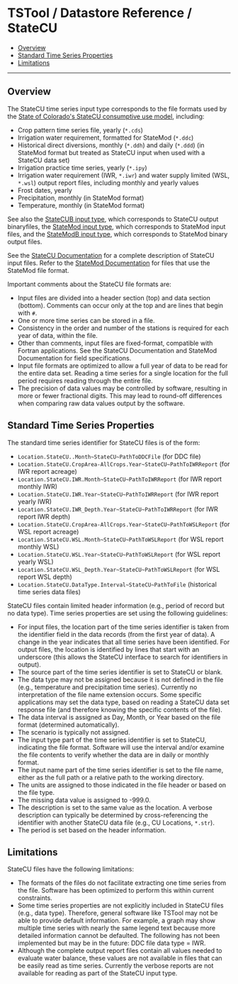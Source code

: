 # TSTool / Datastore Reference / StateCU #

* [Overview](#overview)
* [Standard Time Series Properties](#standard-time-series-properties)
* [Limitations](#limitations)

-------------

## Overview ##

The StateCU time series input type corresponds to the file formats used by the
[State of Colorado's StateCU consumptive use model](http://cdss.state.co.us/Modeling/Pages/ConsumptiveUseStateCU.aspx), including:

* Crop pattern time series file, yearly (`*.cds`)
* Irrigation water requirement, formatted for StateMod (`*.ddc`)
* Historical direct diversions, monthly (`*.ddh`) and daily (`*.ddd`) (in StateMod format but treated as StateCU input when used with a StateCU data set)
* Irrigation practice time series, yearly (`*.ipy`)
* Irrigation water requirement (IWR, `*.iwr`) and water supply limited (WSL, `*.wsl`) output report files, including monthly and yearly values
* Frost dates, yearly
* Precipitation, monthly (in StateMod format)
* Temperature, monthly (in StateMod format)

See also the [StateCUB input type](../StateCUB/StateCUB), which corresponds to StateCU output binaryfiles,
the [StateMod input type](../StateMod/StateMod), which corresponds to StateMod input files,
and the [StateModB input type](../StateModB/StateModB), which corresponds to StateMod binary output files.

See the [StateCU Documentation](http://cdss.state.co.us/Modeling/Pages/ConsumptiveUseStateCU.aspx) for a complete description of StateCU input files.
Refer to the [StateMod Documentation](http://cdss.state.co.us/software/Pages/StateMod.aspx) for files that use the StateMod file format.

Important comments about the StateCU file formats are:

* Input files are divided into a header section (top) and data section (bottom).
Comments can occur only at the top and are lines that begin with `#`.
* One or more time series can be stored in a file.
* Consistency in the order and number of the stations is
required for each year of data, within the file.
* Other than comments, input files are fixed-format, compatible with Fortran applications.
See the StateCU Documentation and StateMod Documentation for field specifications.
* Input file formats are optimized to allow a full year of data to be read for the entire data set.
Reading a time series for a single location for the full period requires reading through the entire file.
* The precision of data values may be controlled by software, resulting in more or fewer fractional digits.
This may lead to round-off differences when comparing raw data values output by the software.

## Standard Time Series Properties ##

The standard time series identifier for StateCU files is of the form:

* `Location.StateCU..Month~StateCU~PathToDDCFile` (for DDC file)
* `Location.StateCU.CropArea-AllCrops.Year~StateCU~PathToIWRReport` (for IWR report acreage)
* `Location.StateCU.IWR.Month~StateCU~PathToIWRReport` (for IWR report monthly IWR)
* `Location.StateCU.IWR.Year~StateCU~PathToIWRReport` (for IWR report yearly IWR)
* `Location.StateCU.IWR_Depth.Year~StateCU~PathToIWRReport` (for IWR report IWR depth)
* `Location.StateCU.CropArea-AllCrops.Year~StateCU~PathToWSLReport` (for WSL report acreage)
* `Location.StateCU.WSL.Month~StateCU~PathToWSLReport` (for WSL report monthly WSL)
* `Location.StateCU.WSL.Year~StateCU~PathToWSLReport` (for WSL report yearly WSL)
* `Location.StateCU.WSL_Depth.Year~StateCU~PathToWSLReport` (for WSL report WSL depth)
* `Location.StateCU.DataType.Interval~StateCU~PathToFile` (historical time series data files)

StateCU files contain limited header information (e.g., period of record but no data type).
Time series properties are set using the following guidelines:

* For input files, the location part of the time series identifier is taken from the
identifier field in the data records (from the first year of data).
A change in the year indicates that all time series have been identified.
For output files, the location is identified by lines that start with an underscore
(this allows the StateCU interface to search for identifiers in output).
* The source part of the time series identifier is set to StateCU or blank.
* The data type may not be assigned because it is not defined in the file
(e.g., temperature and precipitation time series).
Currently no interpretation of the file name extension occurs.
Some specific applications may set the data type,
based on reading a StateCU data set response file (and therefore knowing the specific contents of the file).
* The data interval is assigned as Day, Month, or Year based on the file format (determined automatically).
* The scenario is typically not assigned.
* The input type part of the time series identifier is set to StateCU,
indicating the file format.
Software will use the interval and/or examine the file contents to
verify whether the data are in daily or monthly format.
* The input name part of the time series identifier is set to the file name,
either as the full path or a relative path to the working directory.
* The units are assigned to those indicated in the file header or based on the file type.
* The missing data value is assigned to -999.0.
* The description is set to the same value as the location.
A verbose description can typically be determined by cross-referencing the
identifier with another StateCU data file (e.g., CU Locations, `*.str`).
* The period is set based on the header information.
 
## Limitations ##

StateCU files have the following limitations:

* The formats of the files do not facilitate extracting one time series from the file.
Software has been optimized to perform this within current constraints.
* Some time series properties are not explicitly included in StateCU files (e.g., data type).
Therefore, general software like TSTool may not be able to provide default information.
For example, a graph may show multiple time series with nearly the same
legend text because more detailed information cannot be defaulted.
The following has not been implemented but may be in the future:  DDC file data type = IWR.
* Although the complete output report files contain all values needed to
evaluate water balance, these values are not available in files that can be easily read as time series.
Currently the verbose reports are not available for reading as part of the StateCU input type.
